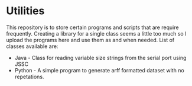 # Utilities
This repository is to store certain programs and scripts that are require frequently. Creating a library for a single class seems a little too much so I upload the programs here and use them as and when needed. List of classes available are:
<ul>
  <li> Java - Class for reading variable size strings from the serial port using JSSC</li>
  <li> Python - A simple program to generate arff formatted dataset with no repetations.</li>
</ul>
